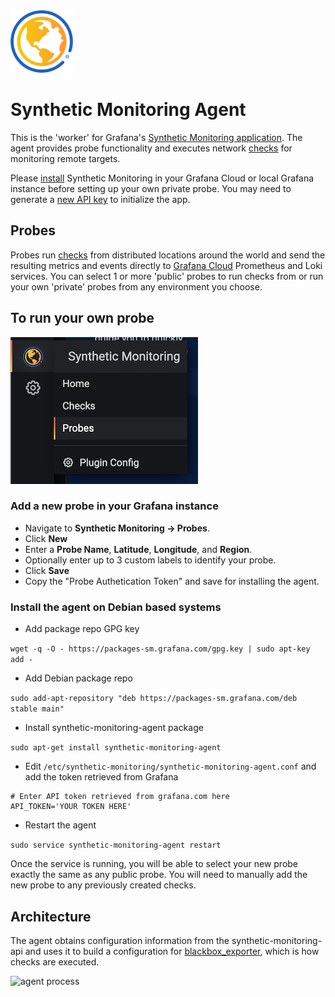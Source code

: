 <img src="img/logo.svg" width="100" />

Synthetic Monitoring Agent
==========================
This is the 'worker' for Grafana's [Synthetic Monitoring application](https://github.com/grafana/synthetic-monitoring-app). The agent provides probe functionality and executes network [checks](https://github.com/grafana/synthetic-monitoring-app/blob/master/README.md#check-types) for monitoring remote targets. 

Please [install](https://grafana.com/grafana/plugins/grafana-synthetic-monitoring-app/installation) Synthetic Monitoring in your Grafana Cloud or local Grafana instance before setting up your own private probe. You may need to generate a [new API key](https://grafana.com/profile/api-keys) to initialize the app.


Probes
------
Probes run [checks](https://github.com/grafana/synthetic-monitoring-app/blob/master/README.md#check-types) from distributed locations around the world and send the resulting metrics and events directly to [Grafana Cloud](https://grafana.com/products/cloud/) Prometheus and Loki services. You can select 1 or more 'public' probes to run checks from or run your own 'private' probes from any environment you choose.


To run your own probe
---------------------
![Add Probe](img/screenshot-probes.png)
### Add a new probe in your Grafana instance
* Navigate to **Synthetic Monitoring -> Probes**.
* Click **New**
* Enter a **Probe Name**, **Latitude**, **Longitude**, and **Region**.
* Optionally enter up to 3 custom labels to identify your probe.
* Click **Save**
* Copy the "Probe Authetication Token" and save for installing the agent.

### Install the agent on Debian based systems

* Add package repo GPG key

`wget -q -O - https://packages-sm.grafana.com/gpg.key | sudo apt-key add -`

* Add Debian package repo

`sudo add-apt-repository "deb https://packages-sm.grafana.com/deb stable main"`

* Install synthetic-monitoring-agent package


`sudo apt-get install synthetic-monitoring-agent`

* Edit `/etc/synthetic-monitoring/synthetic-monitoring-agent.conf` and add the token retrieved from Grafana

```
# Enter API token retrieved from grafana.com here
API_TOKEN='YOUR TOKEN HERE'
```

* Restart the agent

`sudo service synthetic-monitoring-agent restart`

Once the service is running, you will be able to select your new probe exactly the same as any public probe. You will need to manually add the new probe to any previously created checks.

Architecture
------------
The agent obtains configuration information from the synthetic-monitoring-api and uses it to build a configuration for [blackbox_exporter](https://github.com/prometheus/blackbox_exporter), which is how checks are executed.

![agent process][process]

[process]: https://www.planttext.com/api/plantuml/svg/dLHDRy8m3BtdLqGz3wHTEKo88KsxJVi78VLA14swn47ityzE0ZHLcIQua8zdl-Tdf-k0ocFiZqAq2jLE1P3DTjE8WOwDDeEoA9lmOt4Fj5_qpXfqtjXkeGRJI1Ka_Sl_m3kmc0DuLKUGY0xoRLxMruDtFL3A61BajgrXHtV8adWXHEAHYvUaS2MrinOqIdS2Bzy-FrwdW02svTmxaCP-ETyhDCuAfT6S54BHpLWAsMuemeDsliG83nYzBGdUjwA5IUIKpyDtX81Ixq4VP40Fgh-apz2YAGEUnNAv_EFUYiwxE53nRf0alnoVXQJVbJhRotQaMpY3ZgdCXBe8BatWir8M6UwDfkOHtz5r8TsDIXn5P1dEQaZRYhwk_DP8EkeTPkDlKJErpkBci_CKF9oNpchZHbfNSeXXVx6aXYNI0hZwn8shXHPgD3suY8BPKdkdCzAQKERsxk2DCRCv7XxyUuIygJHLJbuVWB3iQ69DWAVyBjc8e7fWe8OG-C7kW6Y1RP0S9CIQblHL-WK0
[PlantUML]: https://www.planttext.com/?text=dLHDRy8m3BtdLqGz3wHTEKo88KsxJVi78VLA14swn47ityzE0ZHLcIQua8zdl-Tdf-k0ocFiZqAq2jLE1P3DTjE8WOwDDeEoA9lmOt4Fj5_qpXfqtjXkeGRJI1Ka_Sl_m3kmc0DuLKUGY0xoRLxMruDtFL3A61BajgrXHtV8adWXHEAHYvUaS2MrinOqIdS2Bzy-FrwdW02svTmxaCP-ETyhDCuAfT6S54BHpLWAsMuemeDsliG83nYzBGdUjwA5IUIKpyDtX81Ixq4VP40Fgh-apz2YAGEUnNAv_EFUYiwxE53nRf0alnoVXQJVbJhRotQaMpY3ZgdCXBe8BatWir8M6UwDfkOHtz5r8TsDIXn5P1dEQaZRYhwk_DP8EkeTPkDlKJErpkBci_CKF9oNpchZHbfNSeXXVx6aXYNI0hZwn8shXHPgD3suY8BPKdkdCzAQKERsxk2DCRCv7XxyUuIygJHLJbuVWB3iQ69DWAVyBjc8e7fWe8OG-C7kW6Y1RP0S9CIQblHL-WK0
